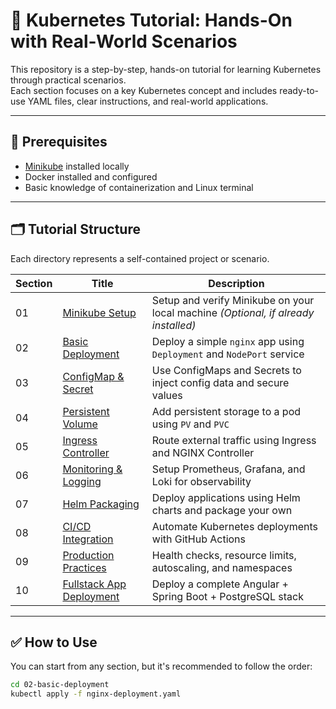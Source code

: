 # 🧰 Kubernetes Tutorial: Hands-On with Real-World Scenarios

This repository is a step-by-step, hands-on tutorial for learning Kubernetes through practical scenarios.  
Each section focuses on a key Kubernetes concept and includes ready-to-use YAML files, clear instructions, and real-world applications.

---

## 📌 Prerequisites

- [Minikube](https://minikube.sigs.k8s.io/docs/start/) installed locally
- Docker installed and configured
- Basic knowledge of containerization and Linux terminal

---

## 🗂️ Tutorial Structure

Each directory represents a self-contained project or scenario.

| Section | Title | Description |
|--------|-------|-------------|
| 01 | [Minikube Setup](01-minikube-setup/) | Setup and verify Minikube on your local machine *(Optional, if already installed)* |
| 02 | [Basic Deployment](02-basic-deployment/) | Deploy a simple `nginx` app using `Deployment` and `NodePort` service |
| 03 | [ConfigMap & Secret](03-configmap-secret/) | Use ConfigMaps and Secrets to inject config data and secure values |
| 04 | [Persistent Volume](04-persistent-volume/) | Add persistent storage to a pod using `PV` and `PVC` |
| 05 | [Ingress Controller](05-ingress/) | Route external traffic using Ingress and NGINX Controller |
| 06 | [Monitoring & Logging](06-monitoring-logging/) | Setup Prometheus, Grafana, and Loki for observability |
| 07 | [Helm Packaging](07-helm/) | Deploy applications using Helm charts and package your own |
| 08 | [CI/CD Integration](08-ci-cd/) | Automate Kubernetes deployments with GitHub Actions |
| 09 | [Production Practices](09-prod-practices/) | Health checks, resource limits, autoscaling, and namespaces |
| 10 | [Fullstack App Deployment](10-fullstack-example/) | Deploy a complete Angular + Spring Boot + PostgreSQL stack |

---

## ✅ How to Use

You can start from any section, but it's recommended to follow the order:

```bash
cd 02-basic-deployment
kubectl apply -f nginx-deployment.yaml
